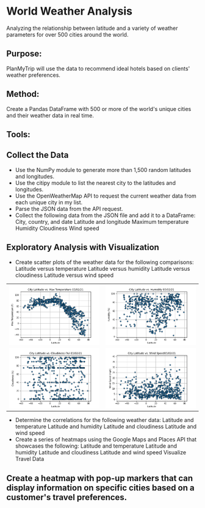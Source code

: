 # World Weather Analysis
Analyzing the relationship between latitude and a variety of weather parameters for over 500 cities around the world. 

## Purpose: 
PlanMyTrip will use the data to recommend ideal hotels based on clients' weather preferences.
## Method: 
Create a Pandas DataFrame with 500 or more of the world's unique cities and their weather data in real time. 
## Tools: 

## Collect the Data

- Use the NumPy module to generate more than 1,500 random latitudes and longitudes.
- Use the citipy module to list the nearest city to the latitudes and longitudes.
- Use the OpenWeatherMap API to request the current weather data from each unique city in my list.
- Parse the JSON data from the API request.
- Collect the following data from the JSON file and add it to a DataFrame:
City, country, and date
Latitude and longitude
Maximum temperature
Humidity
Cloudiness
Wind speed

## Exploratory Analysis with Visualization

- Create scatter plots of the weather data for the following comparisons:
Latitude versus temperature
Latitude versus humidity
Latitude versus cloudiness
Latitude versus wind speed

|                          |                           |
:-------------------------:|:-------------------------:
![Lat_vs_Max_Temp](weather_data/Fig1.png) | ![Lat vs Humidity](weather_data/Fig2.png)
![Lat vs Cloudiness](weather_data/Fig3.png) | ![Lat vs Wind Speed](weather_data/Fig4.png)


- Determine the correlations for the following weather data:
Latitude and temperature
Latitude and humidity
Latitude and cloudiness
Latitude and wind speed
- Create a series of heatmaps using the Google Maps and Places API that showcases the following:
Latitude and temperature
Latitude and humidity
Latitude and cloudiness
Latitude and wind speed
Visualize Travel Data

## Create a heatmap with pop-up markers that can display information on specific cities based on a customer's travel preferences. 
